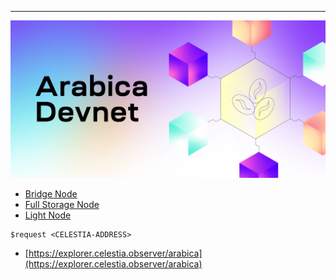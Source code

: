 ---
<!-- markdownlint-disable MD013 -->

![arabica-devnet](/img/arabica-devnet.png)
* [Bridge Node](./bridge-node.md)
* [Full Storage Node](./full-storage-node.md)
* [Light Node](./light-node.md)

```text
$request <CELESTIA-ADDRESS>
```
* [https://explorer.celestia.observer/arabica](https://explorer.celestia.observer/arabica)
